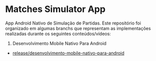 # Matches Simulator App

App Android Nativo de Simulação de Partidas. Este repositório foi organizado em algumas branchs que representam as implementações realizadas durante os seguintes conteúdos/vídeos:

1. Desenvolvimento Mobile Nativo Para Android
 - [release/desenvolvimento-mobile-nativo-para-android](https://github.com/frberti/matches-simulator-app/tree/release/desenvolvimento-mobile-nativo-para-android)

